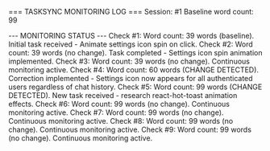 === TASKSYNC MONITORING LOG ===
Session: #1
Baseline word count: 99

--- MONITORING STATUS ---
Check #1: Word count: 39 words (baseline). Initial task received - Animate settings icon spin on click.
Check #2: Word count: 39 words (no change). Task completed - Settings icon spin animation implemented.
Check #3: Word count: 39 words (no change). Continuous monitoring active.
Check #4: Word count: 60 words (CHANGE DETECTED). Correction implemented - Settings icon now appears for all authenticated users regardless of chat history.
Check #5: Word count: 99 words (CHANGE DETECTED). New task received - research react-hot-toast animation effects.
Check #6: Word count: 99 words (no change). Continuous monitoring active.
Check #7: Word count: 99 words (no change). Continuous monitoring active.
Check #8: Word count: 99 words (no change). Continuous monitoring active.
Check #9: Word count: 99 words (no change). Continuous monitoring active.